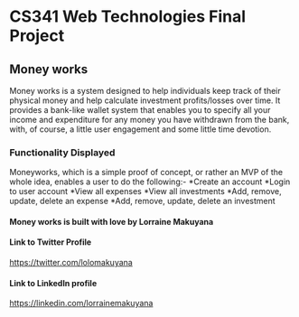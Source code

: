# CS341 Web Technologies Final Project

## Money works 
Money works is a system designed to help individuals keep track of their physical money and help 
calculate investment profits/losses over time. It provides a bank-like wallet system that enables 
you to specify all your income and expenditure for any money you have withdrawn from the bank, 
with, of course, a little user engagement and some little time devotion.

### Functionality Displayed 
Moneyworks, which is a simple proof of concept, or rather an MVP of the whole idea, enables 
a user to do the following:- 
*Create an account 
*Login to user account 
*View all expenses 
*View all investments 
*Add, remove, update, delete an expense 
*Add, remove, update, delete an investment

#### Money works is built with love by Lorraine Makuyana
#### Link to Twitter Profile
https://twitter.com/lolomakuyana

#### Link to LinkedIn profile 
https://linkedin.com/lorrainemakuyana


